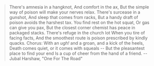
> There's amnesia in a hangknot,
> And comfort in the ax,
> But the simple way of poison will make your nerves relax.
>         There's surcease in a gunshot,
>         And sleep that comes from racks,
>         But a handy draft of poison avoids the harshest tax.
> You find rest on the hot squat,
> Or gas can give you pax,
> But the closest corner chemist has peace in packaged stacks.
>         There's refuge in the church lot
>         When you tire of facing facts,
>         And the smoothest route is poison prescribed by kindly quacks.
> Chorus: With an *ugh!* and a groan, and a kick of the heels,
>         Death comes quiet, or it comes with squeals --
>         But the pleasantest place to find your end
>         Is a cup of cheer from the hand of a friend.
>                 -- Jubal Harshaw, "One For The Road"

